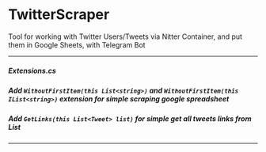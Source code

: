 # TwitterScraper
Tool for working with Twitter Users/Tweets via Nitter Container, and put them in Google Sheets, with Telegram Bot

---------------
##### Extensions.cs 
##### Add ```WithoutFirstItem(this List<string>)``` and ```WithoutFirstItem(this IList<string>)``` extension for simple scraping google spreadsheet
##### Add ```GetLinks(this List<Tweet> list)``` for simple get all tweets links from List<Tweet> 
---------------

